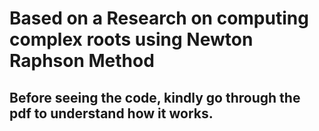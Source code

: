 # Based on a Research on computing complex roots using Newton Raphson Method

## Before seeing the code, kindly go through the pdf to understand how it works.
